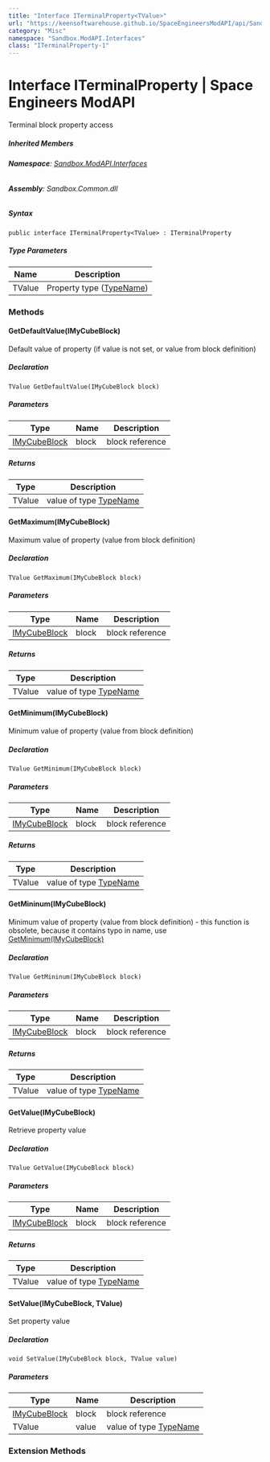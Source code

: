 ```yaml
---
title: "Interface ITerminalProperty<TValue>"
url: "https://keensoftwarehouse.github.io/SpaceEngineersModAPI/api/Sandbox.ModAPI.Interfaces.ITerminalProperty-1.html"
category: "Misc"
namespace: "Sandbox.ModAPI.Interfaces"
class: "ITerminalProperty-1"
---
```


# Interface ITerminalProperty<TValue> | Space Engineers ModAPI

Terminal block property access

##### Inherited Members

###### **Namespace**: [Sandbox.ModAPI.Interfaces](https://keensoftwarehouse.github.io/SpaceEngineersModAPI/api/Sandbox.ModAPI.Interfaces.html)

###### **Assembly**: Sandbox.Common.dll

##### Syntax

```
public interface ITerminalProperty<TValue> : ITerminalProperty
```

##### Type Parameters

| Name | Description |
| --- | --- |
| TValue | Property type ([TypeName](https://keensoftwarehouse.github.io/SpaceEngineersModAPI/api/Sandbox.ModAPI.Interfaces.ITerminalProperty.html#Sandbox_ModAPI_Interfaces_ITerminalProperty_TypeName)) |

### Methods

#### GetDefaultValue(IMyCubeBlock)

Default value of property (if value is not set, or value from block definition)

##### Declaration

```
TValue GetDefaultValue(IMyCubeBlock block)
```

##### Parameters

| Type | Name | Description |
| --- | --- | --- |
| [IMyCubeBlock](https://keensoftwarehouse.github.io/SpaceEngineersModAPI/api/VRage.Game.ModAPI.Ingame.IMyCubeBlock.html) | block | block reference |

##### Returns

| Type | Description |
| --- | --- |
| TValue | value of type [TypeName](https://keensoftwarehouse.github.io/SpaceEngineersModAPI/api/Sandbox.ModAPI.Interfaces.ITerminalProperty.html#Sandbox_ModAPI_Interfaces_ITerminalProperty_TypeName) |

#### GetMaximum(IMyCubeBlock)

Maximum value of property (value from block definition)

##### Declaration

```
TValue GetMaximum(IMyCubeBlock block)
```

##### Parameters

| Type | Name | Description |
| --- | --- | --- |
| [IMyCubeBlock](https://keensoftwarehouse.github.io/SpaceEngineersModAPI/api/VRage.Game.ModAPI.Ingame.IMyCubeBlock.html) | block | block reference |

##### Returns

| Type | Description |
| --- | --- |
| TValue | value of type [TypeName](https://keensoftwarehouse.github.io/SpaceEngineersModAPI/api/Sandbox.ModAPI.Interfaces.ITerminalProperty.html#Sandbox_ModAPI_Interfaces_ITerminalProperty_TypeName) |

#### GetMinimum(IMyCubeBlock)

Minimum value of property (value from block definition)

##### Declaration

```
TValue GetMinimum(IMyCubeBlock block)
```

##### Parameters

| Type | Name | Description |
| --- | --- | --- |
| [IMyCubeBlock](https://keensoftwarehouse.github.io/SpaceEngineersModAPI/api/VRage.Game.ModAPI.Ingame.IMyCubeBlock.html) | block | block reference |

##### Returns

| Type | Description |
| --- | --- |
| TValue | value of type [TypeName](https://keensoftwarehouse.github.io/SpaceEngineersModAPI/api/Sandbox.ModAPI.Interfaces.ITerminalProperty.html#Sandbox_ModAPI_Interfaces_ITerminalProperty_TypeName) |

#### GetMininum(IMyCubeBlock)

Minimum value of property (value from block definition) - this function is obsolete, because it contains typo in name, use [GetMinimum(IMyCubeBlock)](https://keensoftwarehouse.github.io/SpaceEngineersModAPI/api/Sandbox.ModAPI.Interfaces.ITerminalProperty-1.html#Sandbox_ModAPI_Interfaces_ITerminalProperty_1_GetMinimum_VRage_Game_ModAPI_Ingame_IMyCubeBlock_)

##### Declaration

```
TValue GetMininum(IMyCubeBlock block)
```

##### Parameters

| Type | Name | Description |
| --- | --- | --- |
| [IMyCubeBlock](https://keensoftwarehouse.github.io/SpaceEngineersModAPI/api/VRage.Game.ModAPI.Ingame.IMyCubeBlock.html) | block | block reference |

##### Returns

| Type | Description |
| --- | --- |
| TValue | value of type [TypeName](https://keensoftwarehouse.github.io/SpaceEngineersModAPI/api/Sandbox.ModAPI.Interfaces.ITerminalProperty.html#Sandbox_ModAPI_Interfaces_ITerminalProperty_TypeName) |

#### GetValue(IMyCubeBlock)

Retrieve property value

##### Declaration

```
TValue GetValue(IMyCubeBlock block)
```

##### Parameters

| Type | Name | Description |
| --- | --- | --- |
| [IMyCubeBlock](https://keensoftwarehouse.github.io/SpaceEngineersModAPI/api/VRage.Game.ModAPI.Ingame.IMyCubeBlock.html) | block | block reference |

##### Returns

| Type | Description |
| --- | --- |
| TValue | value of type [TypeName](https://keensoftwarehouse.github.io/SpaceEngineersModAPI/api/Sandbox.ModAPI.Interfaces.ITerminalProperty.html#Sandbox_ModAPI_Interfaces_ITerminalProperty_TypeName) |

#### SetValue(IMyCubeBlock, TValue)

Set property value

##### Declaration

```
void SetValue(IMyCubeBlock block, TValue value)
```

##### Parameters

| Type | Name | Description |
| --- | --- | --- |
| [IMyCubeBlock](https://keensoftwarehouse.github.io/SpaceEngineersModAPI/api/VRage.Game.ModAPI.Ingame.IMyCubeBlock.html) | block | block reference |
| TValue | value | value of type [TypeName](https://keensoftwarehouse.github.io/SpaceEngineersModAPI/api/Sandbox.ModAPI.Interfaces.ITerminalProperty.html#Sandbox_ModAPI_Interfaces_ITerminalProperty_TypeName) |

### Extension Methods